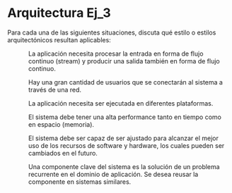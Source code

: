 # Arquitectura Ej_3

<p>Para cada una de las siguientes situaciones, discuta qué estilo o estilos arquitectónicos
resultan aplicables:</p>
<ul>
<ol>La aplicación necesita procesar la entrada en forma de flujo continuo (stream) y producir
  una salida también en forma de flujo continuo.</ol>
<ol>Hay una gran cantidad de usuarios que se conectarán al sistema a través de una red.</ol>
<ol>La aplicación necesita ser ejecutada en diferentes plataformas.</ol>
<ol>El sistema debe tener una alta performance tanto en tiempo como en espacio
(memoria).</ol>
<ol>El sistema debe ser capaz de ser ajustado para alcanzar el mejor uso de los recursos de
software y hardware, los cuales pueden ser cambiados en el futuro.</ol>
<ol>Una componente clave del sistema es la solución de un problema recurrente en el
dominio de aplicación. Se desea reusar la componente en sistemas similares. </ol>
</ul>
